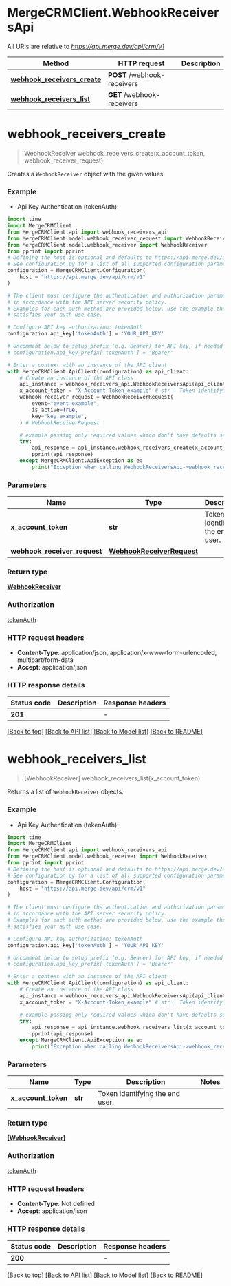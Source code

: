 # MergeCRMClient.WebhookReceiversApi

All URIs are relative to *https://api.merge.dev/api/crm/v1*

Method | HTTP request | Description
------------- | ------------- | -------------
[**webhook_receivers_create**](WebhookReceiversApi.md#webhook_receivers_create) | **POST** /webhook-receivers | 
[**webhook_receivers_list**](WebhookReceiversApi.md#webhook_receivers_list) | **GET** /webhook-receivers | 


# **webhook_receivers_create**
> WebhookReceiver webhook_receivers_create(x_account_token, webhook_receiver_request)



Creates a `WebhookReceiver` object with the given values.

### Example

* Api Key Authentication (tokenAuth):
```python
import time
import MergeCRMClient
from MergeCRMClient.api import webhook_receivers_api
from MergeCRMClient.model.webhook_receiver_request import WebhookReceiverRequest
from MergeCRMClient.model.webhook_receiver import WebhookReceiver
from pprint import pprint
# Defining the host is optional and defaults to https://api.merge.dev/api/crm/v1
# See configuration.py for a list of all supported configuration parameters.
configuration = MergeCRMClient.Configuration(
    host = "https://api.merge.dev/api/crm/v1"
)

# The client must configure the authentication and authorization parameters
# in accordance with the API server security policy.
# Examples for each auth method are provided below, use the example that
# satisfies your auth use case.

# Configure API key authorization: tokenAuth
configuration.api_key['tokenAuth'] = 'YOUR_API_KEY'

# Uncomment below to setup prefix (e.g. Bearer) for API key, if needed
# configuration.api_key_prefix['tokenAuth'] = 'Bearer'

# Enter a context with an instance of the API client
with MergeCRMClient.ApiClient(configuration) as api_client:
    # Create an instance of the API class
    api_instance = webhook_receivers_api.WebhookReceiversApi(api_client)
    x_account_token = "X-Account-Token_example" # str | Token identifying the end user.
    webhook_receiver_request = WebhookReceiverRequest(
        event="event_example",
        is_active=True,
        key="key_example",
    ) # WebhookReceiverRequest | 

    # example passing only required values which don't have defaults set
    try:
        api_response = api_instance.webhook_receivers_create(x_account_token, webhook_receiver_request)
        pprint(api_response)
    except MergeCRMClient.ApiException as e:
        print("Exception when calling WebhookReceiversApi->webhook_receivers_create: %s\n" % e)
```


### Parameters

Name | Type | Description  | Notes
------------- | ------------- | ------------- | -------------
 **x_account_token** | **str**| Token identifying the end user. |
 **webhook_receiver_request** | [**WebhookReceiverRequest**](WebhookReceiverRequest.md)|  |

### Return type

[**WebhookReceiver**](WebhookReceiver.md)

### Authorization

[tokenAuth](../README.md#tokenAuth)

### HTTP request headers

 - **Content-Type**: application/json, application/x-www-form-urlencoded, multipart/form-data
 - **Accept**: application/json


### HTTP response details
| Status code | Description | Response headers |
|-------------|-------------|------------------|
**201** |  |  -  |

[[Back to top]](#) [[Back to API list]](../README.md#documentation-for-api-endpoints) [[Back to Model list]](../README.md#documentation-for-models) [[Back to README]](../README.md)

# **webhook_receivers_list**
> [WebhookReceiver] webhook_receivers_list(x_account_token)



Returns a list of `WebhookReceiver` objects.

### Example

* Api Key Authentication (tokenAuth):
```python
import time
import MergeCRMClient
from MergeCRMClient.api import webhook_receivers_api
from MergeCRMClient.model.webhook_receiver import WebhookReceiver
from pprint import pprint
# Defining the host is optional and defaults to https://api.merge.dev/api/crm/v1
# See configuration.py for a list of all supported configuration parameters.
configuration = MergeCRMClient.Configuration(
    host = "https://api.merge.dev/api/crm/v1"
)

# The client must configure the authentication and authorization parameters
# in accordance with the API server security policy.
# Examples for each auth method are provided below, use the example that
# satisfies your auth use case.

# Configure API key authorization: tokenAuth
configuration.api_key['tokenAuth'] = 'YOUR_API_KEY'

# Uncomment below to setup prefix (e.g. Bearer) for API key, if needed
# configuration.api_key_prefix['tokenAuth'] = 'Bearer'

# Enter a context with an instance of the API client
with MergeCRMClient.ApiClient(configuration) as api_client:
    # Create an instance of the API class
    api_instance = webhook_receivers_api.WebhookReceiversApi(api_client)
    x_account_token = "X-Account-Token_example" # str | Token identifying the end user.

    # example passing only required values which don't have defaults set
    try:
        api_response = api_instance.webhook_receivers_list(x_account_token)
        pprint(api_response)
    except MergeCRMClient.ApiException as e:
        print("Exception when calling WebhookReceiversApi->webhook_receivers_list: %s\n" % e)
```


### Parameters

Name | Type | Description  | Notes
------------- | ------------- | ------------- | -------------
 **x_account_token** | **str**| Token identifying the end user. |

### Return type

[**[WebhookReceiver]**](WebhookReceiver.md)

### Authorization

[tokenAuth](../README.md#tokenAuth)

### HTTP request headers

 - **Content-Type**: Not defined
 - **Accept**: application/json


### HTTP response details
| Status code | Description | Response headers |
|-------------|-------------|------------------|
**200** |  |  -  |

[[Back to top]](#) [[Back to API list]](../README.md#documentation-for-api-endpoints) [[Back to Model list]](../README.md#documentation-for-models) [[Back to README]](../README.md)

